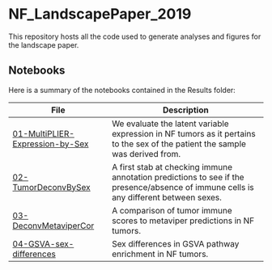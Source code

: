 # NF_LandscapePaper_2019
This repository hosts all the code used to generate analyses and figures for the landscape paper.


## Notebooks

Here is a summary of the notebooks contained in the Results folder: 

| File  | Description |
| ------------- | ------------- |
| [01-MultiPLIER-Expression-by-Sex](https://github.com/Sage-Bionetworks/NF_LandscapePaper_2019/blob/master/results/01-MultiPLIER-Expression-by-Sex.Rmd) | We evaluate the latent variable expression in NF tumors as it pertains to the sex of the patient the sample was derived from.  |
| [02-TumorDeconvBySex]()  | A first stab at checking immune annotation predictions to see if the presence/absence of immune cells is any different between sexes.  |
| [03-DeconvMetaviperCor]()  | A comparison of tumor immune scores to metaviper predictions in NF tumors. |
| [04-GSVA-sex-differences]()  | Sex differences in GSVA pathway enrichment in NF tumors.  |

